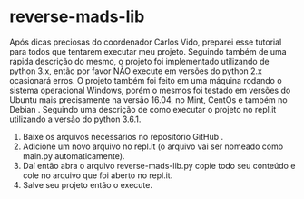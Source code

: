 # reverse-mads-lib

Após dicas preciosas do coordenador Carlos Vido, preparei esse tutorial para todos
que tentarem executar meu projeto. Seguindo também de uma rápida descrição do mesmo,
o projeto foi implementado utilizando de python 3.x, então por favor NÃO execute em
versões do python 2.x ocasionará erros. O projeto também foi feito em uma máquina rodando
o sistema operacional Windows, porém o mesmos foi testado em versões do Ubuntu mais
precisamente na versão 16.04, no Mint, CentOs e também no Debian .
Seguindo uma descrição de como executar o projeto no repl.it utilizando a versão do
python 3.6.1.
1. Baixe os arquivos necessários no repositório GitHub .
2. Adicione um novo arquivo no repl.it (o arquivo vai ser nomeado como main.py
automaticamente).
3. Daí então abra o arquivo reverse-mads-lib.py copie todo seu conteúdo e cole no
arquivo que foi aberto no repl.it.
4. Salve seu projeto então o execute.
